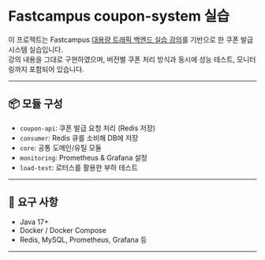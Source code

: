 # Fastcampus coupon-system 실습
이 프로젝트는 Fastcampus [대용량 트래픽 백엔드 실습 강의](https://github.com/prod-j/coupon-version-management)를 기반으로 한 쿠폰 발급 시스템 실습입니다.  
강의 내용을 그대로 구현하였으며, 버전별 쿠폰 처리 방식과 동시에 성능 테스트, 모니터링까지 포함되어 있습니다.

---

## 📦 모듈 구성

- `coupon-api`: 쿠폰 발급 요청 처리 (Redis 저장)
- `consumer`: Redis 큐를 소비해 DB에 저장
- `core`: 공통 도메인/유틸 모듈
- `monitoring`: Prometheus & Grafana 설정
- `load-test`: 로터스를 활용한 부하 테스트

---

## 🧩 요구 사항

- Java 17+
- Docker / Docker Compose
- Redis, MySQL, Prometheus, Grafana 등

---
